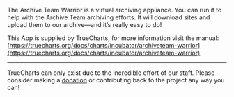 The Archive Team Warrior is a virtual archiving appliance. You can run it to help with the Archive Team archiving efforts. It will download sites and upload them to our archive—and it’s really easy to do!


This App is supplied by TrueCharts, for more information visit the manual: [https://truecharts.org/docs/charts/incubator/archiveteam-warrior](https://truecharts.org/docs/charts/incubator/archiveteam-warrior)

---

TrueCharts can only exist due to the incredible effort of our staff.
Please consider making a [donation](https://truecharts.org/docs/about/sponsor) or contributing back to the project any way you can!
